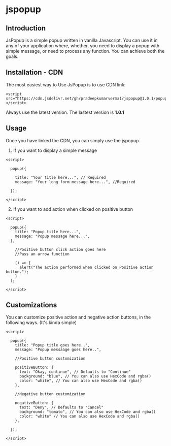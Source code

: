 # jspopup
## Introduction
JsPopup is a simple popup written in vanilla Javascript. You can use it in any of your application where, whether, you need to display a popup with simple message, or need to process any function. You can achieve both the goals.

## Installation - CDN
The most easiest way to Use JsPopup is to use CDN link:

```
<script src="https://cdn.jsdelivr.net/gh/pradeepkumarverma1/jspopup@1.0.1/popup.js"></script>
```
Always use the latest version. The lastest version is **1.0.1**

## Usage
Once you have linked the CDN, you can simply use the jspopup.

1. If you want to display a simple message

```
<script>

  popup({

    title: "Your title here...", // Required
    message: "Your long form message here...", //Required

  });

</script>
```

2. If you want to add action when clicked on positive button

```
<script>

  popup({
    title: "Popup title here...",
    message: "Popup message here...",
  },
  
    //Positive button click action goes here
    //Pass an arrow function 
    
    () => {
      alert("The action performed when clicked on Positive action button.");
    }
  );

</script>
```

## Customizations
You can customize positive action and negative action buttons, in the following ways. (It's kinda simple)

```
<script>

  popup({
    title: "Popup title goes here..",
    message: "Popup messaage goes here..",
    
    //Positive button customization
    
    positiveButton: {
      text: "Okay, continue", // Defaults to "Continue"
      background: "blue", // You can also use HexCode and rgba()
      color: "white", // You can also use HexCode and rgba()
    },
    
    //Negative button customization
    
    negativeButton: {
      text: "Deny", // Defaults to "Cancel"
      background: "tomato", // You can also use HexCode and rgba()
      color: "white" // You can also use HexCode and rgba()
    },
  
  });

</script>
```



